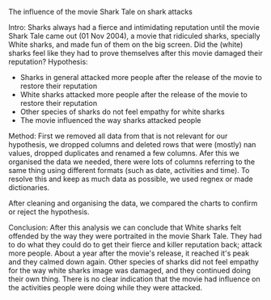 The influence of the movie Shark Tale on shark attacks

Intro:
Sharks always had a fierce and intimidating reputation until the movie Shark Tale came out (01 Nov 2004), a movie that ridiculed sharks, specially White sharks, and made fun of them on the big screen. Did the (white) sharks feel like they had to prove themselves after this movie damaged their reputation? Hypothesis:

- Sharks in general attacked more people after the release of the movie to restore their reputation
- White sharks attacked more people after the release of the movie to restore their reputation
- Other species of sharks do not feel empathy for white sharks
- The movie influenced the way sharks attacked people

Method:
First we removed all data from that is not relevant for our hypothesis, we dropped columns and deleted rows that were (mostly) nan values, dropped duplicates and renamed a few columns.
Afer this we organised the data we needed, there were lots of columns referring to the same thing using different formats (such as date, activities and time). To resolve this and keep as much data as possible, we used regnex or made dictionaries.

After cleaning and organising the data, we compared the charts to confirm or reject the hypothesis.

Conclusion:
After this analysis we can conclude that White sharks felt offended by the way they were portraited in the movie Shark Tale. They had to do what they could do to get their fierce and killer reputation back; attack more people. About a year after the movie's release, it reached it's peak and they calmed down again. Other species of sharks did not feel empathy for the way white sharks image was damaged, and they continued doing their own thing. There is no clear indication that the movie had influence on the activities people were doing while they were attacked.
